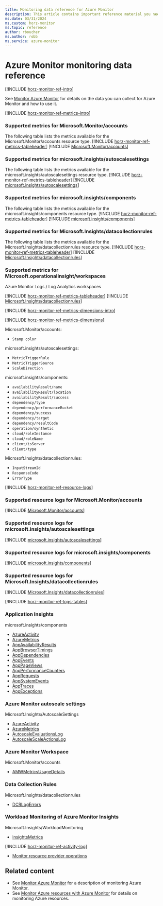 ```yaml
---
title: Monitoring data reference for Azure Monitor
description: This article contains important reference material you need when you monitor Azure Monitor.
ms.date: 03/31/2024
ms.custom: horz-monitor
ms.topic: reference
author: rboucher
ms.author: robb
ms.service: azure-monitor
---
```


# Azure Monitor monitoring data reference

[!INCLUDE [horz-monitor-ref-intro](~/reusable-content/ce-skilling/azure/includes/azure-monitor/horizontals/horz-monitor-ref-intro.md)]

See [Monitor Azure Monitor](monitor-azure-monitor.md) for details on the data you can collect for Azure Monitor and how to use it.

<!-- ## Metrics. Required section. -->
[!INCLUDE [horz-monitor-ref-metrics-intro](~/reusable-content/ce-skilling/azure/includes/azure-monitor/horizontals/horz-monitor-ref-metrics-intro.md)]

<!-- Repeat the following section for each resource type/namespace in your service. For each ### section, replace the <ResourceType/namespace> placeholder, add the metrics-tableheader #include, and add the table #include.

To add the table #include, find the table(s) for the resource type in the Metrics column at https://review.learn.microsoft.com/en-us/azure/azure-monitor/reference/supported-metrics/metrics-index?branch=main#supported-metrics-and-log-categories-by-resource-type, which is autogenerated from underlying systems. -->

### Supported metrics for Microsoft.Monitor/accounts
The following table lists the metrics available for the Microsoft.Monitor/accounts resource type.
[!INCLUDE [horz-monitor-ref-metrics-tableheader](~/reusable-content/ce-skilling/azure/includes/azure-monitor/horizontals/horz-monitor-ref-metrics-tableheader.md)]
[!INCLUDE [Microsoft.Monitor/accounts](~/azure-reference-other-repo/azure-monitor-ref/supported-metrics/includes/microsoft-monitor-accounts-metrics-include.md)]

### Supported metrics for microsoft.insights/autoscalesettings
The following table lists the metrics available for the microsoft.insights/autoscalesettings resource type.
[!INCLUDE [horz-monitor-ref-metrics-tableheader](~/reusable-content/ce-skilling/azure/includes/azure-monitor/horizontals/horz-monitor-ref-metrics-tableheader.md)]
[!INCLUDE [microsoft.insights/autoscalesettings](~/azure-reference-other-repo/azure-monitor-ref/supported-metrics/includes/microsoft-insights-autoscalesettings-metrics-include.md)]

### Supported metrics for microsoft.insights/components
The following table lists the metrics available for the microsoft.insights/components resource type.
[!INCLUDE [horz-monitor-ref-metrics-tableheader](~/reusable-content/ce-skilling/azure/includes/azure-monitor/horizontals/horz-monitor-ref-metrics-tableheader.md)]
[!INCLUDE [microsoft.insights/components](~/azure-reference-other-repo/azure-monitor-ref/supported-metrics/includes/microsoft-insights-components-metrics-include.md)]

### Supported metrics for Microsoft.Insights/datacollectionrules
The following table lists the metrics available for the Microsoft.Insights/datacollectionrules resource type.
[!INCLUDE [horz-monitor-ref-metrics-tableheader](~/reusable-content/ce-skilling/azure/includes/azure-monitor/horizontals/horz-monitor-ref-metrics-tableheader.md)]
[!INCLUDE [Microsoft.Insights/datacollectionrules](~/azure-reference-other-repo/azure-monitor-ref/supported-metrics/includes/microsoft-insights-datacollectionrules-metrics-include.md)]

### Supported metrics for Microsoft.operationalinsight/workspaces

Azure Monitor Logs / Log Analytics workspaces

[!INCLUDE [horz-monitor-ref-metrics-tableheader](~/reusable-content/ce-skilling/azure/includes/azure-monitor/horizontals/horz-monitor-ref-metrics-tableheader.md)]
[!INCLUDE [Microsoft.Insights/datacollectionrules](~/azure-reference-other-repo/azure-monitor-ref/supported-metrics/includes/microsoft-operationalinsights-workspaces-metrics-include.md)] 

<!-- ## Metric dimensions. Required section. -->
[!INCLUDE [horz-monitor-ref-metrics-dimensions-intro](~/reusable-content/ce-skilling/azure/includes/azure-monitor/horizontals/horz-monitor-ref-metrics-dimensions-intro.md)]

[!INCLUDE [horz-monitor-ref-metrics-dimensions](~/reusable-content/ce-skilling/azure/includes/azure-monitor/horizontals/horz-monitor-ref-metrics-dimensions.md)]

Microsoft.Monitor/accounts:

- `Stamp color`

microsoft.insights/autoscalesettings:

- `MetricTriggerRule`
- `MetricTriggerSource`
- `ScaleDirection`

microsoft.insights/components:

- `availabilityResult/name`
- `availabilityResult/location`
- `availabilityResult/success`
- `dependency/type`
- `dependency/performanceBucket`
- `dependency/success`
- `dependency/target`
- `dependency/resultCode`
- `operation/synthetic`
- `cloud/roleInstance`
- `cloud/roleName`
- `client/isServer`
- `client/type`

Microsoft.Insights/datacollectionrules:

- `InputStreamId`
- `ResponseCode`
- `ErrorType`



<!-- ## Resource logs. Required section. -->
[!INCLUDE [horz-monitor-ref-resource-logs](~/reusable-content/ce-skilling/azure/includes/azure-monitor/horizontals/horz-monitor-ref-resource-logs.md)]

### Supported resource logs for Microsoft.Monitor/accounts
[!INCLUDE [Microsoft.Monitor/accounts](~/azure-reference-other-repo/azure-monitor-ref/supported-logs/includes/microsoft-monitor-accounts-logs-include.md)]

### Supported resource logs for microsoft.insights/autoscalesettings
[!INCLUDE [microsoft.insights/autoscalesettings](~/azure-reference-other-repo/azure-monitor-ref/supported-logs/includes/microsoft-insights-autoscalesettings-logs-include.md)]

### Supported resource logs for microsoft.insights/components
[!INCLUDE [microsoft.insights/components](~/azure-reference-other-repo/azure-monitor-ref/supported-logs/includes/microsoft-insights-components-logs-include.md)]

### Supported resource logs for Microsoft.Insights/datacollectionrules
[!INCLUDE [Microsoft.Insights/datacollectionrules](~/azure-reference-other-repo/azure-monitor-ref/supported-logs/includes/microsoft-insights-datacollectionrules-logs-include.md)]

<!-- ## Azure Monitor Logs tables. Required section. -->
[!INCLUDE [horz-monitor-ref-logs-tables](~/reusable-content/ce-skilling/azure/includes/azure-monitor/horizontals/horz-monitor-ref-logs-tables.md)]

<!-- Find the table(s) for your service at https://learn.microsoft.com/azure/azure-monitor/reference/tables/tables-resourcetype. These files are auto generated from the REST API. -->

### Application Insights
microsoft.insights/components

- [AzureActivity](/azure/azure-monitor/reference/tables/AzureActivity#columns)
- [AzureMetrics](/azure/azure-monitor/reference/tables/AzureMetrics#columns)
- [AppAvailabilityResults](/azure/azure-monitor/reference/tables/AppAvailabilityResults#columns)
- [AppBrowserTimings](/azure/azure-monitor/reference/tables/AutoscaleScaleActionsLog#columns)
- [AppDependencies](/azure/azure-monitor/reference/tables/AppDependencies#columns)
- [AppEvents](/azure/azure-monitor/reference/tables/AppEvents#columns)
- [AppPageViews](/azure/azure-monitor/reference/tables/AppPageViews#columns)
- [AppPerformanceCounters](/azure/azure-monitor/reference/tables/AppPerformanceCounters#columns)
- [AppRequests](/azure/azure-monitor/reference/tables/AppRequests#columns)
- [AppSystemEvents](/azure/azure-monitor/reference/tables/AppSystemEvents#columns)
- [AppTraces](/azure/azure-monitor/reference/tables/AppTraces#columns)
- [AppExceptions](/azure/azure-monitor/reference/tables/AppExceptions#columns)

### Azure Monitor autoscale settings
Microsoft.Insights/AutoscaleSettings

- [AzureActivity](/azure/azure-monitor/reference/tables/AzureActivity#columns)
- [AzureMetrics](/azure/azure-monitor/reference/tables/AzureMetrics#columns)
- [AutoscaleEvaluationsLog](/azure/azure-monitor/reference/tables/AutoscaleEvaluationsLog#columns)
- [AutoscaleScaleActionsLog](/azure/azure-monitor/reference/tables/AutoscaleScaleActionsLog#columns)

### Azure Monitor Workspace
Microsoft.Monitor/accounts

- [AMWMetricsUsageDetails](/azure/azure-monitor/reference/tables/AMWMetricsUsageDetails#columns)

### Data Collection Rules
Microsoft.Insights/datacollectionrules

- [DCRLogErrors](/azure/azure-monitor/reference/tables/DCRLogErrors#columns)

### Workload Monitoring of Azure Monitor Insights
Microsoft.Insights/WorkloadMonitoring

- [InsightsMetrics](/azure/azure-monitor/reference/tables/InsightsMetrics#columns)

<!-- ## Activity log. Required section.
Refer to https://learn.microsoft.com/azure/role-based-access-control/resource-provider-operations and add the operations for your service.-->

[!INCLUDE [horz-monitor-ref-activity-log](~/reusable-content/ce-skilling/azure/includes/azure-monitor/horizontals/horz-monitor-ref-activity-log.md)]
- [Monitor resource provider operations](/azure/role-based-access-control/resource-provider-operations#monitor)

## Related content

- See [Monitor Azure Monitor](monitor-azure-monitor.md) for a description of monitoring Azure Monitor.
- See [Monitor Azure resources with Azure Monitor](/azure/azure-monitor/essentials/monitor-azure-resource) for details on monitoring Azure resources.
